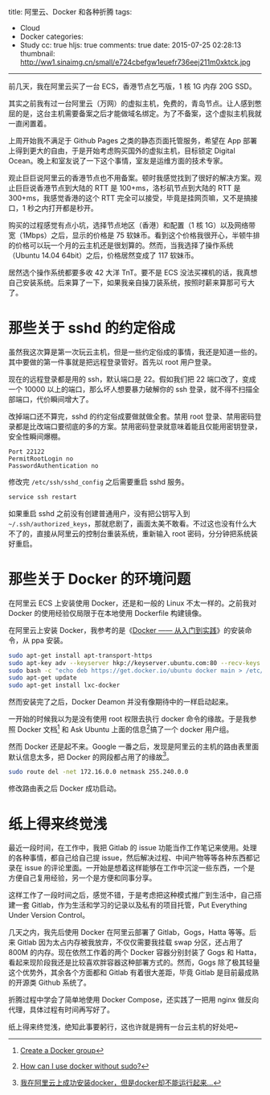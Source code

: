 title: 阿里云、Docker 和各种折腾
tags:
  - Cloud
  - Docker
categories:
  - Study
cc: true
hljs: true
comments: true
date: 2015-07-25 02:28:13
thumbnail: http://ww1.sinaimg.cn/small/e724cbefgw1euefr736eej211m0xktck.jpg
---

前几天，我在阿里云买了一台 ECS，香港节点乞丐版，1 核 1G 内存 20G SSD。

其实之前我有过一台阿里云（万网）的虚拟主机，免费的，青岛节点。让人感到憋屈的是，这台主机需要备案之后才能做域名绑定。为了不备案，这个虚拟主机我就一直闲置着。

<!-- more --><!-- indicate-the-source -->

上周开始我不满足于 Github Pages 之类的静态页面托管服务，希望在 App 部署上得到更大的自由，于是开始考虑购买国外的虚拟主机，目标锁定 Digital Ocean。晚上和室友说了一下这个事情，室友是运维方面的技术专家。

观止巨巨说阿里云的香港节点也不用备案。顿时我感觉找到了很好的解决方案。观止巨巨说香港节点到大陆的 RTT 是 100+ms，洛杉矶节点到大陆的 RTT 是 300+ms，我感觉香港的这个 RTT 完全可以接受，毕竟是挂网页嘛，又不是搞接口，1 秒之内打开都是秒开。

购买的过程感觉有点小坑，选择节点地区（香港）和配置（1 核 1G）以及网络带宽（1Mbps）之后，显示的价格是 75 软妹币。看到这个价格我很开心，半顿牛排的价格可以玩一个月的云主机还是很划算的。然而，当我选择了操作系统（Ubuntu 14.04 64bit）之后，价格居然变成了 117 软妹币。

居然选个操作系统都要多收 42 大洋 TnT。要不是 ECS 没法买裸机的话，我真想自己安装系统。后来算了一下，如果我亲自操刀装系统，按照时薪来算那可亏大了。

# 那些关于 sshd 的约定俗成 #

虽然我这次算是第一次玩云主机，但是一些约定俗成的事情，我还是知道一些的。其中要做的第一件事就是把远程登录管好。首先以 root 用户登录。

现在的远程登录都是用的 ssh，默认端口是 22。假如我们把 22 端口改了，变成一个 10000 以上的端口，那么坏人想要暴力破解你的 ssh 登录，就不得不扫描全部端口，代价瞬间增大了。

改掉端口还不算完，sshd 的约定俗成要做就做全套。禁用 root 登录、禁用密码登录都是比改端口要彻底的多的方案。禁用密码登录就意味着能且仅能用密钥登录，安全性瞬间爆棚。

```
Port 22122
PermitRootLogin no
PasswordAuthentication no
```

修改完 `/etc/ssh/sshd_config` 之后需要重启 sshd 服务。

```bash
service ssh restart
```

如果重启 sshd 之前没有创建普通用户，没有把公钥写入到 `~/.ssh/authorized_keys`，那就悲剧了，画面太美不敢看。不过这也没有什么大不了的，直接从阿里云的控制台重装系统，重新输入 root 密码，分分钟把系统装好重启。

# 那些关于 Docker 的环境问题 #

在阿里云 ECS 上安装使用 Docker，还是和一般的 Linux 不太一样的。之前我对 Docker 的使用经验仅局限于在本地使用 Dockerfile 构建镜像。

在阿里云上安装 Docker，我参考的是《[Docker —— 从入门到实践][1]》的安装命令，从 ppa 安装。

```bash
sudo apt-get install apt-transport-https
sudo apt-key adv --keyserver hkp://keyserver.ubuntu.com:80 --recv-keys 36A1D7869245C8950F966E92D8576A8BA88D21E9
sudo bash -c "echo deb https://get.docker.io/ubuntu docker main > /etc/apt/sources.list.d/docker.list"
sudo apt-get update
sudo apt-get install lxc-docker
```

然而安装完了之后，Docker Deamon 并没有像期待中的一样启动起来。

一开始的时候我以为是没有使用 root 权限去执行 docker 命令的缘故。于是我参照 Docker 文档[^1] 和 Ask Ubuntu 上面的信息[^2]搞了一个 docker 用户组。

[^1]: [Create a Docker group][2]
[^2]: [How can I use docker without sudo?][3]

然而 Docker 还是起不来。Google 一番之后，发现是阿里云的主机的路由表里面默认信息太多，把 Docker 的网段都占用了的缘故[^3]。

[^3]: [我在阿里云上成功安装docker，但是docker却不能运行起来...][4]

```bash
sudo route del -net 172.16.0.0 netmask 255.240.0.0
```

修改路由表之后 Docker 成功启动。

# 纸上得来终觉浅 #

最近一段时间，在工作中，我把 Gitlab 的 issue 功能当作工作笔记来使用。处理的各种事情，都自己给自己提 issue，然后解决过程、中间产物等等各种东西都记录在 issue 的评论里面。一开始是想着这样能够在工作中沉淀一些东西，一个是方便自己复用经验，另一个是方便和同事分享。

这样工作了一段时间之后，感觉不错，于是考虑把这种模式推广到生活中，自己搭建一套 Gitlab，作为生活和学习的记录以及私有的项目托管，Put Everything Under Version Control。

几天之内，我先后使用 Docker 在阿里云部署了 Gitlab，Gogs，Hatta 等等。后来 Gitlab 因为太占内存被我放弃，不仅仅需要我挂载 swap 分区，还占用了 800M 的内存。现在依然工作着的两个 Docker 容器分别封装了 Gogs 和 Hatta，看起来现阶段我还是比较喜欢胖容器这种部署方式的。然而，Gogs 除了极其轻量这个优势外，其余各个方面都和 Gitlab 有着很大差距，毕竟 Gitlab 是目前最成熟的开源类 Github 系统了。

折腾过程中学会了简单地使用 Docker Compose，还实践了一把用 nginx 做反向代理，具体过程有时间再写好了。

纸上得来终觉浅，绝知此事要躬行，这也许就是拥有一台云主机的好处吧~

[1]: http://dockerpool.com/static/books/docker_practice/install/ubuntu.html
[2]: https://docs.docker.com/installation/ubuntulinux/#create-a-docker-group
[3]: http://askubuntu.com/questions/477551/how-can-i-use-docker-without-sudo
[4]: http://www.zhihu.com/question/24863856

